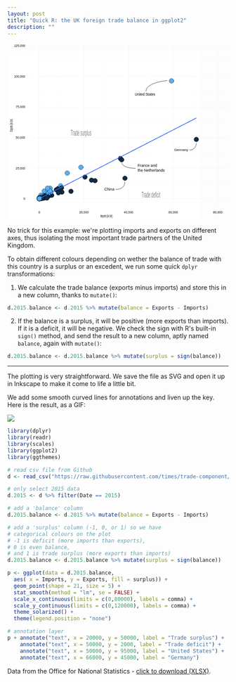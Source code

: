 ```yaml
---
layout: post
title: "Quick R: the UK foreign trade balance in ggplot2"
description: ""
---
```


<svg
   xmlns:dc="http://purl.org/dc/elements/1.1/"
   xmlns:cc="http://creativecommons.org/ns#"
   xmlns:rdf="http://www.w3.org/1999/02/22-rdf-syntax-ns#"
   xmlns:svg="http://www.w3.org/2000/svg"
   xmlns="http://www.w3.org/2000/svg"
   xmlns:sodipodi="http://sodipodi.sourceforge.net/DTD/sodipodi-0.dtd"
   xmlns:inkscape="http://www.inkscape.org/namespaces/inkscape"
   viewBox="0 0 720.00 576.00"
   id="svg3838"
   version="1.1"
   inkscape:version="0.91 r13725"
   sodipodi:docname="file2.svg">
  <metadata
     id="metadata4300">
    <rdf:RDF>
      <cc:Work
         rdf:about="">
        <dc:format>image/svg+xml</dc:format>
        <dc:type
           rdf:resource="http://purl.org/dc/dcmitype/StillImage" />
        <dc:title></dc:title>
      </cc:Work>
    </rdf:RDF>
  </metadata>
  <sodipodi:namedview
     pagecolor="#ffffff"
     bordercolor="#666666"
     borderopacity="1"
     objecttolerance="10"
     gridtolerance="10"
     guidetolerance="10"
     inkscape:pageopacity="0"
     inkscape:pageshadow="2"
     inkscape:window-width="1032"
     inkscape:window-height="764"
     id="namedview4298"
     showgrid="false"
     inkscape:zoom="0.953125"
     inkscape:cx="338.0284"
     inkscape:cy="263.43203"
     inkscape:window-x="0"
     inkscape:window-y="0"
     inkscape:window-maximized="0"
     inkscape:current-layer="svg3838" />
  <defs
     id="defs3840">
    <style
       type="text/css"
       id="style3842"><![CDATA[
    line, polyline, path, rect, circle {
      fill: none;
      stroke: #000000;
      stroke-linecap: round;
      stroke-linejoin: round;
      stroke-miterlimit: 10.00;
    }
  ]]></style>
  </defs>
  <rect
     width="720"
     height="576"
     style="fill:#ffffff;stroke:none;stroke-linecap:round;stroke-linejoin:round;stroke-miterlimit:10"
     id="rect3844"
     x="-96"
     y="29.90164" />
  <defs
     id="defs3846">
    <clipPath
       id="cpNzQuNjgyOXw3MTQuMDIyfDUzMC4zMDh8NS45Nzc1OA==">
      <rect
         x="74.68"
         y="5.98"
         width="639.34"
         height="524.33"
         id="rect3849" />
    </clipPath>
  </defs>
  <polyline
     points="74.68,456.82 714.02,456.82 "
     style="stroke-width: 1.07; stroke: #FAFAFA; stroke-linecap: butt;"
     clip-path="url(#cpNzQuNjgyOXw3MTQuMDIyfDUzMC4zMDh8NS45Nzc1OA==)"
     id="polyline3851" />
  <polyline
     points="74.68,357.52 714.02,357.52 "
     style="stroke-width: 1.07; stroke: #FAFAFA; stroke-linecap: butt;"
     clip-path="url(#cpNzQuNjgyOXw3MTQuMDIyfDUzMC4zMDh8NS45Nzc1OA==)"
     id="polyline3853" />
  <polyline
     points="74.68,258.21 714.02,258.21 "
     style="stroke-width: 1.07; stroke: #FAFAFA; stroke-linecap: butt;"
     clip-path="url(#cpNzQuNjgyOXw3MTQuMDIyfDUzMC4zMDh8NS45Nzc1OA==)"
     id="polyline3855" />
  <polyline
     points="74.68,158.91 714.02,158.91 "
     style="stroke-width: 1.07; stroke: #FAFAFA; stroke-linecap: butt;"
     clip-path="url(#cpNzQuNjgyOXw3MTQuMDIyfDUzMC4zMDh8NS45Nzc1OA==)"
     id="polyline3857" />
  <polyline
     points="74.68,59.60 714.02,59.60 "
     style="stroke-width: 1.07; stroke: #FAFAFA; stroke-linecap: butt;"
     clip-path="url(#cpNzQuNjgyOXw3MTQuMDIyfDUzMC4zMDh8NS45Nzc1OA==)"
     id="polyline3859" />
  <polyline
     points="176.40,530.31 176.40,5.98 "
     style="stroke-width: 1.07; stroke: #FAFAFA; stroke-linecap: butt;"
     clip-path="url(#cpNzQuNjgyOXw3MTQuMDIyfDUzMC4zMDh8NS45Nzc1OA==)"
     id="polyline3861" />
  <polyline
     points="321.70,530.31 321.70,5.98 "
     style="stroke-width: 1.07; stroke: #FAFAFA; stroke-linecap: butt;"
     clip-path="url(#cpNzQuNjgyOXw3MTQuMDIyfDUzMC4zMDh8NS45Nzc1OA==)"
     id="polyline3863" />
  <polyline
     points="467.00,530.31 467.00,5.98 "
     style="stroke-width: 1.07; stroke: #FAFAFA; stroke-linecap: butt;"
     clip-path="url(#cpNzQuNjgyOXw3MTQuMDIyfDUzMC4zMDh8NS45Nzc1OA==)"
     id="polyline3865" />
  <polyline
     points="612.31,530.31 612.31,5.98 "
     style="stroke-width: 1.07; stroke: #FAFAFA; stroke-linecap: butt;"
     clip-path="url(#cpNzQuNjgyOXw3MTQuMDIyfDUzMC4zMDh8NS45Nzc1OA==)"
     id="polyline3867" />
  <polyline
     points="74.68,506.48 714.02,506.48 "
     style="stroke-width: 0.43; stroke: #E5E5E5; stroke-linecap: butt;"
     clip-path="url(#cpNzQuNjgyOXw3MTQuMDIyfDUzMC4zMDh8NS45Nzc1OA==)"
     id="polyline3869" />
  <polyline
     points="74.68,407.17 714.02,407.17 "
     style="stroke-width: 0.43; stroke: #E5E5E5; stroke-linecap: butt;"
     clip-path="url(#cpNzQuNjgyOXw3MTQuMDIyfDUzMC4zMDh8NS45Nzc1OA==)"
     id="polyline3871" />
  <polyline
     points="74.68,307.86 714.02,307.86 "
     style="stroke-width: 0.43; stroke: #E5E5E5; stroke-linecap: butt;"
     clip-path="url(#cpNzQuNjgyOXw3MTQuMDIyfDUzMC4zMDh8NS45Nzc1OA==)"
     id="polyline3873" />
  <polyline
     points="74.68,208.56 714.02,208.56 "
     style="stroke-width: 0.43; stroke: #E5E5E5; stroke-linecap: butt;"
     clip-path="url(#cpNzQuNjgyOXw3MTQuMDIyfDUzMC4zMDh8NS45Nzc1OA==)"
     id="polyline3875" />
  <polyline
     points="74.68,109.25 714.02,109.25 "
     style="stroke-width: 0.43; stroke: #E5E5E5; stroke-linecap: butt;"
     clip-path="url(#cpNzQuNjgyOXw3MTQuMDIyfDUzMC4zMDh8NS45Nzc1OA==)"
     id="polyline3877" />
  <polyline
     points="74.68,9.95 714.02,9.95 "
     style="stroke-width: 0.43; stroke: #E5E5E5; stroke-linecap: butt;"
     clip-path="url(#cpNzQuNjgyOXw3MTQuMDIyfDUzMC4zMDh8NS45Nzc1OA==)"
     id="polyline3879" />
  <polyline
     points="103.74,530.31 103.74,5.98 "
     style="stroke-width: 0.43; stroke: #E5E5E5; stroke-linecap: butt;"
     clip-path="url(#cpNzQuNjgyOXw3MTQuMDIyfDUzMC4zMDh8NS45Nzc1OA==)"
     id="polyline3881" />
  <polyline
     points="249.05,530.31 249.05,5.98 "
     style="stroke-width: 0.43; stroke: #E5E5E5; stroke-linecap: butt;"
     clip-path="url(#cpNzQuNjgyOXw3MTQuMDIyfDUzMC4zMDh8NS45Nzc1OA==)"
     id="polyline3883" />
  <polyline
     points="394.35,530.31 394.35,5.98 "
     style="stroke-width: 0.43; stroke: #E5E5E5; stroke-linecap: butt;"
     clip-path="url(#cpNzQuNjgyOXw3MTQuMDIyfDUzMC4zMDh8NS45Nzc1OA==)"
     id="polyline3885" />
  <polyline
     points="539.66,530.31 539.66,5.98 "
     style="stroke-width: 0.43; stroke: #E5E5E5; stroke-linecap: butt;"
     clip-path="url(#cpNzQuNjgyOXw3MTQuMDIyfDUzMC4zMDh8NS45Nzc1OA==)"
     id="polyline3887" />
  <polyline
     points="684.96,530.31 684.96,5.98 "
     style="stroke-width: 0.43; stroke: #E5E5E5; stroke-linecap: butt;"
     clip-path="url(#cpNzQuNjgyOXw3MTQuMDIyfDUzMC4zMDh8NS45Nzc1OA==)"
     id="polyline3889" />
  <circle
     cx="104.61"
     cy="505.76"
     r="5.69pt"
     style="stroke-width: 0.71; fill: #56B1F7;"
     clip-path="url(#cpNzQuNjgyOXw3MTQuMDIyfDUzMC4zMDh8NS45Nzc1OA==)"
     id="circle3891" />
  <circle
     cx="103.77"
     cy="506.38"
     r="5.69pt"
     style="stroke-width: 0.71; fill: #56B1F7;"
     clip-path="url(#cpNzQuNjgyOXw3MTQuMDIyfDUzMC4zMDh8NS45Nzc1OA==)"
     id="circle3893" />
  <circle
     cx="117.82"
     cy="504.80"
     r="5.69pt"
     style="stroke-width: 0.71; fill: #132B43;"
     clip-path="url(#cpNzQuNjgyOXw3MTQuMDIyfDUzMC4zMDh8NS45Nzc1OA==)"
     id="circle3895" />
  <circle
     cx="104.10"
     cy="506.29"
     r="5.69pt"
     style="stroke-width: 0.71; fill: #132B43;"
     clip-path="url(#cpNzQuNjgyOXw3MTQuMDIyfDUzMC4zMDh8NS45Nzc1OA==)"
     id="circle3897" />
  <circle
     cx="109.63"
     cy="502.53"
     r="5.69pt"
     style="stroke-width: 0.71; fill: #56B1F7;"
     clip-path="url(#cpNzQuNjgyOXw3MTQuMDIyfDUzMC4zMDh8NS45Nzc1OA==)"
     id="circle3899" />
  <circle
     cx="103.93"
     cy="506.32"
     r="5.69pt"
     style="stroke-width: 0.71; fill: #56B1F7;"
     clip-path="url(#cpNzQuNjgyOXw3MTQuMDIyfDUzMC4zMDh8NS45Nzc1OA==)"
     id="circle3901" />
  <circle
     cx="108.81"
     cy="504.16"
     r="5.69pt"
     style="stroke-width: 0.71; fill: #132B43;"
     clip-path="url(#cpNzQuNjgyOXw3MTQuMDIyfDUzMC4zMDh8NS45Nzc1OA==)"
     id="circle3903" />
  <circle
     cx="103.86"
     cy="506.37"
     r="5.69pt"
     style="stroke-width: 0.71; fill: #56B1F7;"
     clip-path="url(#cpNzQuNjgyOXw3MTQuMDIyfDUzMC4zMDh8NS45Nzc1OA==)"
     id="circle3905" />
  <circle
     cx="138.99"
     cy="472.49"
     r="5.69pt"
     style="stroke-width: 0.71; fill: #56B1F7;"
     clip-path="url(#cpNzQuNjgyOXw3MTQuMDIyfDUzMC4zMDh8NS45Nzc1OA==)"
     id="circle3907" />
  <circle
     cx="133.84"
     cy="496.09"
     r="5.69pt"
     style="stroke-width: 0.71; fill: #132B43;"
     clip-path="url(#cpNzQuNjgyOXw3MTQuMDIyfDUzMC4zMDh8NS45Nzc1OA==)"
     id="circle3909" />
  <circle
     cx="104.70"
     cy="502.70"
     r="5.69pt"
     style="stroke-width: 0.71; fill: #56B1F7;"
     clip-path="url(#cpNzQuNjgyOXw3MTQuMDIyfDUzMC4zMDh8NS45Nzc1OA==)"
     id="circle3911" />
  <circle
     cx="104.67"
     cy="505.98"
     r="5.69pt"
     style="stroke-width: 0.71; fill: #132B43;"
     clip-path="url(#cpNzQuNjgyOXw3MTQuMDIyfDUzMC4zMDh8NS45Nzc1OA==)"
     id="circle3913" />
  <circle
     cx="105.68"
     cy="504.47"
     r="5.69pt"
     style="stroke-width: 0.71; fill: #56B1F7;"
     clip-path="url(#cpNzQuNjgyOXw3MTQuMDIyfDUzMC4zMDh8NS45Nzc1OA==)"
     id="circle3915" />
  <circle
     cx="120.40"
     cy="503.42"
     r="5.69pt"
     style="stroke-width: 0.71; fill: #132B43;"
     clip-path="url(#cpNzQuNjgyOXw3MTQuMDIyfDUzMC4zMDh8NS45Nzc1OA==)"
     id="circle3917" />
  <circle
     cx="104.63"
     cy="506.03"
     r="5.69pt"
     style="stroke-width: 0.71; fill: #132B43;"
     clip-path="url(#cpNzQuNjgyOXw3MTQuMDIyfDUzMC4zMDh8NS45Nzc1OA==)"
     id="circle3919" />
  <circle
     cx="103.93"
     cy="506.20"
     r="5.69pt"
     style="stroke-width: 0.71; fill: #56B1F7;"
     clip-path="url(#cpNzQuNjgyOXw3MTQuMDIyfDUzMC4zMDh8NS45Nzc1OA==)"
     id="circle3921" />
  <circle
     cx="273.79"
     cy="446.19"
     r="5.69pt"
     style="stroke-width: 0.71; fill: #132B43;"
     clip-path="url(#cpNzQuNjgyOXw3MTQuMDIyfDUzMC4zMDh8NS45Nzc1OA==)"
     id="circle3923" />
  <circle
     cx="104.46"
     cy="506.40"
     r="5.69pt"
     style="stroke-width: 0.71; fill: #132B43;"
     clip-path="url(#cpNzQuNjgyOXw3MTQuMDIyfDUzMC4zMDh8NS45Nzc1OA==)"
     id="circle3925" />
  <circle
     cx="106.48"
     cy="503.83"
     r="5.69pt"
     style="stroke-width: 0.71; fill: #56B1F7;"
     clip-path="url(#cpNzQuNjgyOXw3MTQuMDIyfDUzMC4zMDh8NS45Nzc1OA==)"
     id="circle3927" />
  <circle
     cx="103.83"
     cy="506.34"
     r="5.69pt"
     style="stroke-width: 0.71; fill: #56B1F7;"
     clip-path="url(#cpNzQuNjgyOXw3MTQuMDIyfDUzMC4zMDh8NS45Nzc1OA==)"
     id="circle3929" />
  <circle
     cx="104.16"
     cy="506.25"
     r="5.69pt"
     style="stroke-width: 0.71; fill: #336A98;"
     clip-path="url(#cpNzQuNjgyOXw3MTQuMDIyfDUzMC4zMDh8NS45Nzc1OA==)"
     id="circle3931" />
  <circle
     cx="103.95"
     cy="505.58"
     r="5.69pt"
     style="stroke-width: 0.71; fill: #56B1F7;"
     clip-path="url(#cpNzQuNjgyOXw3MTQuMDIyfDUzMC4zMDh8NS45Nzc1OA==)"
     id="circle3933" />
  <circle
     cx="122.02"
     cy="491.28"
     r="5.69pt"
     style="stroke-width: 0.71; fill: #56B1F7;"
     clip-path="url(#cpNzQuNjgyOXw3MTQuMDIyfDUzMC4zMDh8NS45Nzc1OA==)"
     id="circle3935" />
  <circle
     cx="105.81"
     cy="503.62"
     r="5.69pt"
     style="stroke-width: 0.71; fill: #56B1F7;"
     clip-path="url(#cpNzQuNjgyOXw3MTQuMDIyfDUzMC4zMDh8NS45Nzc1OA==)"
     id="circle3937" />
  <circle
     cx="104.27"
     cy="505.15"
     r="5.69pt"
     style="stroke-width: 0.71; fill: #56B1F7;"
     clip-path="url(#cpNzQuNjgyOXw3MTQuMDIyfDUzMC4zMDh8NS45Nzc1OA==)"
     id="circle3939" />
  <circle
     cx="109.11"
     cy="503.45"
     r="5.69pt"
     style="stroke-width: 0.71; fill: #56B1F7;"
     clip-path="url(#cpNzQuNjgyOXw3MTQuMDIyfDUzMC4zMDh8NS45Nzc1OA==)"
     id="circle3941" />
  <circle
     cx="103.82"
     cy="506.38"
     r="5.69pt"
     style="stroke-width: 0.71; fill: #56B1F7;"
     clip-path="url(#cpNzQuNjgyOXw3MTQuMDIyfDUzMC4zMDh8NS45Nzc1OA==)"
     id="circle3943" />
  <circle
     cx="104.52"
     cy="506.07"
     r="5.69pt"
     style="stroke-width: 0.71; fill: #132B43;"
     clip-path="url(#cpNzQuNjgyOXw3MTQuMDIyfDUzMC4zMDh8NS45Nzc1OA==)"
     id="circle3945" />
  <circle
     cx="109.85"
     cy="506.36"
     r="5.69pt"
     style="stroke-width: 0.71; fill: #132B43;"
     clip-path="url(#cpNzQuNjgyOXw3MTQuMDIyfDUzMC4zMDh8NS45Nzc1OA==)"
     id="circle3947" />
  <circle
     cx="104.72"
     cy="506.01"
     r="5.69pt"
     style="stroke-width: 0.71; fill: #132B43;"
     clip-path="url(#cpNzQuNjgyOXw3MTQuMDIyfDUzMC4zMDh8NS45Nzc1OA==)"
     id="circle3949" />
  <circle
     cx="159.10"
     cy="477.68"
     r="5.69pt"
     style="stroke-width: 0.71; fill: #132B43;"
     clip-path="url(#cpNzQuNjgyOXw3MTQuMDIyfDUzMC4zMDh8NS45Nzc1OA==)"
     id="circle3951" />
  <circle
     cx="105.94"
     cy="501.96"
     r="5.69pt"
     style="stroke-width: 0.71; fill: #56B1F7;"
     clip-path="url(#cpNzQuNjgyOXw3MTQuMDIyfDUzMC4zMDh8NS45Nzc1OA==)"
     id="circle3953" />
  <circle
     cx="103.80"
     cy="506.40"
     r="5.69pt"
     style="stroke-width: 0.71; fill: #56B1F7;"
     clip-path="url(#cpNzQuNjgyOXw3MTQuMDIyfDUzMC4zMDh8NS45Nzc1OA==)"
     id="circle3955" />
  <circle
     cx="108.79"
     cy="503.62"
     r="5.69pt"
     style="stroke-width: 0.71; fill: #56B1F7;"
     clip-path="url(#cpNzQuNjgyOXw3MTQuMDIyfDUzMC4zMDh8NS45Nzc1OA==)"
     id="circle3957" />
  <circle
     cx="382.63"
     cy="440.03"
     r="5.69pt"
     style="stroke-width: 0.71; fill: #132B43;"
     clip-path="url(#cpNzQuNjgyOXw3MTQuMDIyfDUzMC4zMDh8NS45Nzc1OA==)"
     id="circle3959" />
  <circle
     cx="108.80"
     cy="503.98"
     r="5.69pt"
     style="stroke-width: 0.71; fill: #132B43;"
     clip-path="url(#cpNzQuNjgyOXw3MTQuMDIyfDUzMC4zMDh8NS45Nzc1OA==)"
     id="circle3961" />
  <circle
     cx="104.12"
     cy="504.60"
     r="5.69pt"
     style="stroke-width: 0.71; fill: #56B1F7;"
     clip-path="url(#cpNzQuNjgyOXw3MTQuMDIyfDUzMC4zMDh8NS45Nzc1OA==)"
     id="circle3963" />
  <circle
     cx="105.41"
     cy="506.09"
     r="5.69pt"
     style="stroke-width: 0.71; fill: #132B43;"
     clip-path="url(#cpNzQuNjgyOXw3MTQuMDIyfDUzMC4zMDh8NS45Nzc1OA==)"
     id="circle3965" />
  <circle
     cx="104.99"
     cy="505.70"
     r="5.69pt"
     style="stroke-width: 0.71; fill: #56B1F7;"
     clip-path="url(#cpNzQuNjgyOXw3MTQuMDIyfDUzMC4zMDh8NS45Nzc1OA==)"
     id="circle3967" />
  <circle
     cx="107.18"
     cy="505.04"
     r="5.69pt"
     style="stroke-width: 0.71; fill: #132B43;"
     clip-path="url(#cpNzQuNjgyOXw3MTQuMDIyfDUzMC4zMDh8NS45Nzc1OA==)"
     id="circle3969" />
  <circle
     cx="104.96"
     cy="506.32"
     r="5.69pt"
     style="stroke-width: 0.71; fill: #132B43;"
     clip-path="url(#cpNzQuNjgyOXw3MTQuMDIyfDUzMC4zMDh8NS45Nzc1OA==)"
     id="circle3971" />
  <circle
     cx="112.08"
     cy="502.55"
     r="5.69pt"
     style="stroke-width: 0.71; fill: #132B43;"
     clip-path="url(#cpNzQuNjgyOXw3MTQuMDIyfDUzMC4zMDh8NS45Nzc1OA==)"
     id="circle3973" />
  <circle
     cx="144.18"
     cy="495.41"
     r="5.69pt"
     style="stroke-width: 0.71; fill: #132B43;"
     clip-path="url(#cpNzQuNjgyOXw3MTQuMDIyfDUzMC4zMDh8NS45Nzc1OA==)"
     id="circle3975" />
  <circle
     cx="103.87"
     cy="506.26"
     r="5.69pt"
     style="stroke-width: 0.71; fill: #56B1F7;"
     clip-path="url(#cpNzQuNjgyOXw3MTQuMDIyfDUzMC4zMDh8NS45Nzc1OA==)"
     id="circle3977" />
  <circle
     cx="137.45"
     cy="484.31"
     r="5.69pt"
     style="stroke-width: 0.71; fill: #56B1F7;"
     clip-path="url(#cpNzQuNjgyOXw3MTQuMDIyfDUzMC4zMDh8NS45Nzc1OA==)"
     id="circle3979" />
  <circle
     cx="103.79"
     cy="506.45"
     r="5.69pt"
     style="stroke-width: 0.71; fill: #336A98;"
     clip-path="url(#cpNzQuNjgyOXw3MTQuMDIyfDUzMC4zMDh8NS45Nzc1OA==)"
     id="circle3981" />
  <circle
     cx="105.10"
     cy="505.90"
     r="5.69pt"
     style="stroke-width: 0.71; fill: #132B43;"
     clip-path="url(#cpNzQuNjgyOXw3MTQuMDIyfDUzMC4zMDh8NS45Nzc1OA==)"
     id="circle3983" />
  <circle
     cx="104.58"
     cy="505.90"
     r="5.69pt"
     style="stroke-width: 0.71; fill: #56B1F7;"
     clip-path="url(#cpNzQuNjgyOXw3MTQuMDIyfDUzMC4zMDh8NS45Nzc1OA==)"
     id="circle3985" />
  <circle
     cx="112.08"
     cy="499.77"
     r="5.69pt"
     style="stroke-width: 0.71; fill: #56B1F7;"
     clip-path="url(#cpNzQuNjgyOXw3MTQuMDIyfDUzMC4zMDh8NS45Nzc1OA==)"
     id="circle3987" />
  <circle
     cx="103.79"
     cy="506.40"
     r="5.69pt"
     style="stroke-width: 0.71; fill: #56B1F7;"
     clip-path="url(#cpNzQuNjgyOXw3MTQuMDIyfDUzMC4zMDh8NS45Nzc1OA==)"
     id="circle3989" />
  <circle
     cx="105.89"
     cy="505.95"
     r="5.69pt"
     style="stroke-width: 0.71; fill: #132B43;"
     clip-path="url(#cpNzQuNjgyOXw3MTQuMDIyfDUzMC4zMDh8NS45Nzc1OA==)"
     id="circle3991" />
  <circle
     cx="105.76"
     cy="505.47"
     r="5.69pt"
     style="stroke-width: 0.71; fill: #132B43;"
     clip-path="url(#cpNzQuNjgyOXw3MTQuMDIyfDUzMC4zMDh8NS45Nzc1OA==)"
     id="circle3993" />
  <circle
     cx="105.25"
     cy="505.56"
     r="5.69pt"
     style="stroke-width: 0.71; fill: #56B1F7;"
     clip-path="url(#cpNzQuNjgyOXw3MTQuMDIyfDUzMC4zMDh8NS45Nzc1OA==)"
     id="circle3995" />
  <circle
     cx="104.12"
     cy="505.88"
     r="5.69pt"
     style="stroke-width: 0.71; fill: #56B1F7;"
     clip-path="url(#cpNzQuNjgyOXw3MTQuMDIyfDUzMC4zMDh8NS45Nzc1OA==)"
     id="circle3997" />
  <circle
     cx="104.01"
     cy="506.38"
     r="5.69pt"
     style="stroke-width: 0.71; fill: #132B43;"
     clip-path="url(#cpNzQuNjgyOXw3MTQuMDIyfDUzMC4zMDh8NS45Nzc1OA==)"
     id="circle3999" />
  <circle
     cx="122.44"
     cy="495.75"
     r="5.69pt"
     style="stroke-width: 0.71; fill: #56B1F7;"
     clip-path="url(#cpNzQuNjgyOXw3MTQuMDIyfDUzMC4zMDh8NS45Nzc1OA==)"
     id="circle4001" />
  <circle
     cx="367.90"
     cy="375.68"
     r="5.69pt"
     style="stroke-width: 0.71; fill: #132B43;"
     clip-path="url(#cpNzQuNjgyOXw3MTQuMDIyfDUzMC4zMDh8NS45Nzc1OA==)"
     id="circle4003" />
  <circle
     cx="104.19"
     cy="506.00"
     r="5.69pt"
     style="stroke-width: 0.71; fill: #56B1F7;"
     clip-path="url(#cpNzQuNjgyOXw3MTQuMDIyfDUzMC4zMDh8NS45Nzc1OA==)"
     id="circle4005" />
  <circle
     cx="104.25"
     cy="506.34"
     r="5.69pt"
     style="stroke-width: 0.71; fill: #132B43;"
     clip-path="url(#cpNzQuNjgyOXw3MTQuMDIyfDUzMC4zMDh8NS45Nzc1OA==)"
     id="circle4007" />
  <circle
     cx="104.17"
     cy="506.11"
     r="5.69pt"
     style="stroke-width: 0.71; fill: #56B1F7;"
     clip-path="url(#cpNzQuNjgyOXw3MTQuMDIyfDUzMC4zMDh8NS45Nzc1OA==)"
     id="circle4009" />
  <circle
     cx="614.95"
     cy="313.82"
     r="5.69pt"
     style="stroke-width: 0.71; fill: #132B43;"
     clip-path="url(#cpNzQuNjgyOXw3MTQuMDIyfDUzMC4zMDh8NS45Nzc1OA==)"
     id="circle4011" />
  <circle
     cx="106.21"
     cy="503.27"
     r="5.69pt"
     style="stroke-width: 0.71; fill: #56B1F7;"
     clip-path="url(#cpNzQuNjgyOXw3MTQuMDIyfDUzMC4zMDh8NS45Nzc1OA==)"
     id="circle4013" />
  <circle
     cx="109.16"
     cy="494.99"
     r="5.69pt"
     style="stroke-width: 0.71; fill: #56B1F7;"
     clip-path="url(#cpNzQuNjgyOXw3MTQuMDIyfDUzMC4zMDh8NS45Nzc1OA==)"
     id="circle4015" />
  <circle
     cx="126.00"
     cy="497.70"
     r="5.69pt"
     style="stroke-width: 0.71; fill: #132B43;"
     clip-path="url(#cpNzQuNjgyOXw3MTQuMDIyfDUzMC4zMDh8NS45Nzc1OA==)"
     id="circle4017" />
  <circle
     cx="104.59"
     cy="506.31"
     r="5.69pt"
     style="stroke-width: 0.71; fill: #132B43;"
     clip-path="url(#cpNzQuNjgyOXw3MTQuMDIyfDUzMC4zMDh8NS45Nzc1OA==)"
     id="circle4019" />
  <circle
     cx="103.77"
     cy="506.29"
     r="5.69pt"
     style="stroke-width: 0.71; fill: #56B1F7;"
     clip-path="url(#cpNzQuNjgyOXw3MTQuMDIyfDUzMC4zMDh8NS45Nzc1OA==)"
     id="circle4021" />
  <circle
     cx="104.22"
     cy="506.22"
     r="5.69pt"
     style="stroke-width: 0.71; fill: #132B43;"
     clip-path="url(#cpNzQuNjgyOXw3MTQuMDIyfDUzMC4zMDh8NS45Nzc1OA==)"
     id="circle4023" />
  <circle
     cx="104.67"
     cy="506.42"
     r="5.69pt"
     style="stroke-width: 0.71; fill: #132B43;"
     clip-path="url(#cpNzQuNjgyOXw3MTQuMDIyfDUzMC4zMDh8NS45Nzc1OA==)"
     id="circle4025" />
  <circle
     cx="164.96"
     cy="473.74"
     r="5.69pt"
     style="stroke-width: 0.71; fill: #132B43;"
     clip-path="url(#cpNzQuNjgyOXw3MTQuMDIyfDUzMC4zMDh8NS45Nzc1OA==)"
     id="circle4027" />
  <circle
     cx="125.60"
     cy="499.29"
     r="5.69pt"
     style="stroke-width: 0.71; fill: #132B43;"
     clip-path="url(#cpNzQuNjgyOXw3MTQuMDIyfDUzMC4zMDh8NS45Nzc1OA==)"
     id="circle4029" />
  <circle
     cx="108.05"
     cy="504.88"
     r="5.69pt"
     style="stroke-width: 0.71; fill: #132B43;"
     clip-path="url(#cpNzQuNjgyOXw3MTQuMDIyfDUzMC4zMDh8NS45Nzc1OA==)"
     id="circle4031" />
  <circle
     cx="172.65"
     cy="480.22"
     r="5.69pt"
     style="stroke-width: 0.71; fill: #132B43;"
     clip-path="url(#cpNzQuNjgyOXw3MTQuMDIyfDUzMC4zMDh8NS45Nzc1OA==)"
     id="circle4033" />
  <circle
     cx="113.54"
     cy="502.93"
     r="5.69pt"
     style="stroke-width: 0.71; fill: #132B43;"
     clip-path="url(#cpNzQuNjgyOXw3MTQuMDIyfDUzMC4zMDh8NS45Nzc1OA==)"
     id="circle4035" />
  <circle
     cx="104.35"
     cy="505.72"
     r="5.69pt"
     style="stroke-width: 0.71; fill: #56B1F7;"
     clip-path="url(#cpNzQuNjgyOXw3MTQuMDIyfDUzMC4zMDh8NS45Nzc1OA==)"
     id="circle4037" />
  <circle
     cx="105.10"
     cy="504.06"
     r="5.69pt"
     style="stroke-width: 0.71; fill: #56B1F7;"
     clip-path="url(#cpNzQuNjgyOXw3MTQuMDIyfDUzMC4zMDh8NS45Nzc1OA==)"
     id="circle4039" />
  <circle
     cx="239.42"
     cy="404.47"
     r="5.69pt"
     style="stroke-width: 0.71; fill: #56B1F7;"
     clip-path="url(#cpNzQuNjgyOXw3MTQuMDIyfDUzMC4zMDh8NS45Nzc1OA==)"
     id="circle4041" />
  <circle
     cx="116.27"
     cy="498.47"
     r="5.69pt"
     style="stroke-width: 0.71; fill: #56B1F7;"
     clip-path="url(#cpNzQuNjgyOXw3MTQuMDIyfDUzMC4zMDh8NS45Nzc1OA==)"
     id="circle4043" />
  <circle
     cx="252.54"
     cy="436.24"
     r="5.69pt"
     style="stroke-width: 0.71; fill: #132B43;"
     clip-path="url(#cpNzQuNjgyOXw3MTQuMDIyfDUzMC4zMDh8NS45Nzc1OA==)"
     id="circle4045" />
  <circle
     cx="105.44"
     cy="506.00"
     r="5.69pt"
     style="stroke-width: 0.71; fill: #132B43;"
     clip-path="url(#cpNzQuNjgyOXw3MTQuMDIyfDUzMC4zMDh8NS45Nzc1OA==)"
     id="circle4047" />
  <circle
     cx="173.25"
     cy="464.74"
     r="5.69pt"
     style="stroke-width: 0.71; fill: #56B1F7;"
     clip-path="url(#cpNzQuNjgyOXw3MTQuMDIyfDUzMC4zMDh8NS45Nzc1OA==)"
     id="circle4049" />
  <circle
     cx="104.29"
     cy="503.44"
     r="5.69pt"
     style="stroke-width: 0.71; fill: #56B1F7;"
     clip-path="url(#cpNzQuNjgyOXw3MTQuMDIyfDUzMC4zMDh8NS45Nzc1OA==)"
     id="circle4051" />
  <circle
     cx="108.74"
     cy="503.45"
     r="5.69pt"
     style="stroke-width: 0.71; fill: #56B1F7;"
     clip-path="url(#cpNzQuNjgyOXw3MTQuMDIyfDUzMC4zMDh8NS45Nzc1OA==)"
     id="circle4053" />
  <circle
     cx="107.22"
     cy="504.15"
     r="5.69pt"
     style="stroke-width: 0.71; fill: #56B1F7;"
     clip-path="url(#cpNzQuNjgyOXw3MTQuMDIyfDUzMC4zMDh8NS45Nzc1OA==)"
     id="circle4055" />
  <circle
     cx="109.46"
     cy="500.80"
     r="5.69pt"
     style="stroke-width: 0.71; fill: #56B1F7;"
     clip-path="url(#cpNzQuNjgyOXw3MTQuMDIyfDUzMC4zMDh8NS45Nzc1OA==)"
     id="circle4057" />
  <circle
     cx="103.98"
     cy="506.46"
     r="5.69pt"
     style="stroke-width: 0.71; fill: #132B43;"
     clip-path="url(#cpNzQuNjgyOXw3MTQuMDIyfDUzMC4zMDh8NS45Nzc1OA==)"
     id="circle4059" />
  <circle
     cx="108.31"
     cy="505.09"
     r="5.69pt"
     style="stroke-width: 0.71; fill: #132B43;"
     clip-path="url(#cpNzQuNjgyOXw3MTQuMDIyfDUzMC4zMDh8NS45Nzc1OA==)"
     id="circle4061" />
  <circle
     cx="104.72"
     cy="504.41"
     r="5.69pt"
     style="stroke-width: 0.71; fill: #56B1F7;"
     clip-path="url(#cpNzQuNjgyOXw3MTQuMDIyfDUzMC4zMDh8NS45Nzc1OA==)"
     id="circle4063" />
  <circle
     cx="104.59"
     cy="505.00"
     r="5.69pt"
     style="stroke-width: 0.71; fill: #56B1F7;"
     clip-path="url(#cpNzQuNjgyOXw3MTQuMDIyfDUzMC4zMDh8NS45Nzc1OA==)"
     id="circle4065" />
  <circle
     cx="103.95"
     cy="506.24"
     r="5.69pt"
     style="stroke-width: 0.71; fill: #56B1F7;"
     clip-path="url(#cpNzQuNjgyOXw3MTQuMDIyfDUzMC4zMDh8NS45Nzc1OA==)"
     id="circle4067" />
  <circle
     cx="110.57"
     cy="504.63"
     r="5.69pt"
     style="stroke-width: 0.71; fill: #132B43;"
     clip-path="url(#cpNzQuNjgyOXw3MTQuMDIyfDUzMC4zMDh8NS45Nzc1OA==)"
     id="circle4069" />
  <circle
     cx="121.33"
     cy="496.98"
     r="5.69pt"
     style="stroke-width: 0.71; fill: #132B43;"
     clip-path="url(#cpNzQuNjgyOXw3MTQuMDIyfDUzMC4zMDh8NS45Nzc1OA==)"
     id="circle4071" />
  <circle
     cx="103.87"
     cy="506.17"
     r="5.69pt"
     style="stroke-width: 0.71; fill: #56B1F7;"
     clip-path="url(#cpNzQuNjgyOXw3MTQuMDIyfDUzMC4zMDh8NS45Nzc1OA==)"
     id="circle4073" />
  <circle
     cx="104.11"
     cy="503.42"
     r="5.69pt"
     style="stroke-width: 0.71; fill: #56B1F7;"
     clip-path="url(#cpNzQuNjgyOXw3MTQuMDIyfDUzMC4zMDh8NS45Nzc1OA==)"
     id="circle4075" />
  <circle
     cx="104.06"
     cy="506.40"
     r="5.69pt"
     style="stroke-width: 0.71; fill: #132B43;"
     clip-path="url(#cpNzQuNjgyOXw3MTQuMDIyfDUzMC4zMDh8NS45Nzc1OA==)"
     id="circle4077" />
  <circle
     cx="104.06"
     cy="506.40"
     r="5.69pt"
     style="stroke-width: 0.71; fill: #132B43;"
     clip-path="url(#cpNzQuNjgyOXw3MTQuMDIyfDUzMC4zMDh8NS45Nzc1OA==)"
     id="circle4079" />
  <circle
     cx="120.53"
     cy="497.18"
     r="5.69pt"
     style="stroke-width: 0.71; fill: #56B1F7;"
     clip-path="url(#cpNzQuNjgyOXw3MTQuMDIyfDUzMC4zMDh8NS45Nzc1OA==)"
     id="circle4081" />
  <circle
     cx="104.46"
     cy="506.37"
     r="5.69pt"
     style="stroke-width: 0.71; fill: #132B43;"
     clip-path="url(#cpNzQuNjgyOXw3MTQuMDIyfDUzMC4zMDh8NS45Nzc1OA==)"
     id="circle4083" />
  <circle
     cx="108.50"
     cy="502.80"
     r="5.69pt"
     style="stroke-width: 0.71; fill: #56B1F7;"
     clip-path="url(#cpNzQuNjgyOXw3MTQuMDIyfDUzMC4zMDh8NS45Nzc1OA==)"
     id="circle4085" />
  <circle
     cx="103.85"
     cy="506.38"
     r="5.69pt"
     style="stroke-width: 0.71; fill: #56B1F7;"
     clip-path="url(#cpNzQuNjgyOXw3MTQuMDIyfDUzMC4zMDh8NS45Nzc1OA==)"
     id="circle4087" />
  <circle
     cx="103.79"
     cy="506.36"
     r="5.69pt"
     style="stroke-width: 0.71; fill: #56B1F7;"
     clip-path="url(#cpNzQuNjgyOXw3MTQuMDIyfDUzMC4zMDh8NS45Nzc1OA==)"
     id="circle4089" />
  <circle
     cx="107.82"
     cy="505.61"
     r="5.69pt"
     style="stroke-width: 0.71; fill: #132B43;"
     clip-path="url(#cpNzQuNjgyOXw3MTQuMDIyfDUzMC4zMDh8NS45Nzc1OA==)"
     id="circle4091" />
  <circle
     cx="115.46"
     cy="498.72"
     r="5.69pt"
     style="stroke-width: 0.71; fill: #56B1F7;"
     clip-path="url(#cpNzQuNjgyOXw3MTQuMDIyfDUzMC4zMDh8NS45Nzc1OA==)"
     id="circle4093" />
  <circle
     cx="105.18"
     cy="506.04"
     r="5.69pt"
     style="stroke-width: 0.71; fill: #132B43;"
     clip-path="url(#cpNzQuNjgyOXw3MTQuMDIyfDUzMC4zMDh8NS45Nzc1OA==)"
     id="circle4095" />
  <circle
     cx="103.91"
     cy="506.34"
     r="5.69pt"
     style="stroke-width: 0.71; fill: #56B1F7;"
     clip-path="url(#cpNzQuNjgyOXw3MTQuMDIyfDUzMC4zMDh8NS45Nzc1OA==)"
     id="circle4097" />
  <circle
     cx="111.14"
     cy="502.96"
     r="5.69pt"
     style="stroke-width: 0.71; fill: #132B43;"
     clip-path="url(#cpNzQuNjgyOXw3MTQuMDIyfDUzMC4zMDh8NS45Nzc1OA==)"
     id="circle4099" />
  <circle
     cx="104.61"
     cy="505.82"
     r="5.69pt"
     style="stroke-width: 0.71; fill: #56B1F7;"
     clip-path="url(#cpNzQuNjgyOXw3MTQuMDIyfDUzMC4zMDh8NS45Nzc1OA==)"
     id="circle4101" />
  <circle
     cx="104.02"
     cy="506.07"
     r="5.69pt"
     style="stroke-width: 0.71; fill: #56B1F7;"
     clip-path="url(#cpNzQuNjgyOXw3MTQuMDIyfDUzMC4zMDh8NS45Nzc1OA==)"
     id="circle4103" />
  <circle
     cx="105.39"
     cy="506.07"
     r="5.69pt"
     style="stroke-width: 0.71; fill: #132B43;"
     clip-path="url(#cpNzQuNjgyOXw3MTQuMDIyfDUzMC4zMDh8NS45Nzc1OA==)"
     id="circle4105" />
  <circle
     cx="372.04"
     cy="380.17"
     r="5.69pt"
     style="stroke-width: 0.71; fill: #132B43;"
     clip-path="url(#cpNzQuNjgyOXw3MTQuMDIyfDUzMC4zMDh8NS45Nzc1OA==)"
     id="circle4107" />
  <circle
     cx="113.04"
     cy="502.38"
     r="5.69pt"
     style="stroke-width: 0.71; fill: #132B43;"
     clip-path="url(#cpNzQuNjgyOXw3MTQuMDIyfDUzMC4zMDh8NS45Nzc1OA==)"
     id="circle4109" />
  <circle
     cx="103.92"
     cy="506.38"
     r="5.69pt"
     style="stroke-width: 0.71; fill: #56B1F7;"
     clip-path="url(#cpNzQuNjgyOXw3MTQuMDIyfDUzMC4zMDh8NS45Nzc1OA==)"
     id="circle4111" />
  <circle
     cx="103.84"
     cy="506.42"
     r="5.69pt"
     style="stroke-width: 0.71; fill: #56B1F7;"
     clip-path="url(#cpNzQuNjgyOXw3MTQuMDIyfDUzMC4zMDh8NS45Nzc1OA==)"
     id="circle4113" />
  <circle
     cx="116.76"
     cy="497.23"
     r="5.69pt"
     style="stroke-width: 0.71; fill: #56B1F7;"
     clip-path="url(#cpNzQuNjgyOXw3MTQuMDIyfDUzMC4zMDh8NS45Nzc1OA==)"
     id="circle4115" />
  <circle
     cx="206.95"
     cy="482.50"
     r="5.69pt"
     style="stroke-width: 0.71; fill: #132B43;"
     clip-path="url(#cpNzQuNjgyOXw3MTQuMDIyfDUzMC4zMDh8NS45Nzc1OA==)"
     id="circle4117" />
  <circle
     cx="105.36"
     cy="503.58"
     r="5.69pt"
     style="stroke-width: 0.71; fill: #56B1F7;"
     clip-path="url(#cpNzQuNjgyOXw3MTQuMDIyfDUzMC4zMDh8NS45Nzc1OA==)"
     id="circle4119" />
  <circle
     cx="115.09"
     cy="502.83"
     r="5.69pt"
     style="stroke-width: 0.71; fill: #132B43;"
     clip-path="url(#cpNzQuNjgyOXw3MTQuMDIyfDUzMC4zMDh8NS45Nzc1OA==)"
     id="circle4121" />
  <circle
     cx="104.14"
     cy="505.54"
     r="5.69pt"
     style="stroke-width: 0.71; fill: #56B1F7;"
     clip-path="url(#cpNzQuNjgyOXw3MTQuMDIyfDUzMC4zMDh8NS45Nzc1OA==)"
     id="circle4123" />
  <circle
     cx="104.62"
     cy="505.68"
     r="5.69pt"
     style="stroke-width: 0.71; fill: #56B1F7;"
     clip-path="url(#cpNzQuNjgyOXw3MTQuMDIyfDUzMC4zMDh8NS45Nzc1OA==)"
     id="circle4125" />
  <circle
     cx="103.84"
     cy="506.35"
     r="5.69pt"
     style="stroke-width: 0.71; fill: #56B1F7;"
     clip-path="url(#cpNzQuNjgyOXw3MTQuMDIyfDUzMC4zMDh8NS45Nzc1OA==)"
     id="circle4127" />
  <circle
     cx="106.34"
     cy="505.53"
     r="5.69pt"
     style="stroke-width: 0.71; fill: #132B43;"
     clip-path="url(#cpNzQuNjgyOXw3MTQuMDIyfDUzMC4zMDh8NS45Nzc1OA==)"
     id="circle4129" />
  <circle
     cx="110.95"
     cy="504.31"
     r="5.69pt"
     style="stroke-width: 0.71; fill: #132B43;"
     clip-path="url(#cpNzQuNjgyOXw3MTQuMDIyfDUzMC4zMDh8NS45Nzc1OA==)"
     id="circle4131" />
  <circle
     cx="177.51"
     cy="485.11"
     r="5.69pt"
     style="stroke-width: 0.71; fill: #132B43;"
     clip-path="url(#cpNzQuNjgyOXw3MTQuMDIyfDUzMC4zMDh8NS45Nzc1OA==)"
     id="circle4133" />
  <circle
     cx="136.44"
     cy="496.68"
     r="5.69pt"
     style="stroke-width: 0.71; fill: #132B43;"
     clip-path="url(#cpNzQuNjgyOXw3MTQuMDIyfDUzMC4zMDh8NS45Nzc1OA==)"
     id="circle4135" />
  <circle
     cx="123.65"
     cy="496.08"
     r="5.69pt"
     style="stroke-width: 0.71; fill: #132B43;"
     clip-path="url(#cpNzQuNjgyOXw3MTQuMDIyfDUzMC4zMDh8NS45Nzc1OA==)"
     id="circle4137" />
  <circle
     cx="117.57"
     cy="500.21"
     r="5.69pt"
     style="stroke-width: 0.71; fill: #132B43;"
     clip-path="url(#cpNzQuNjgyOXw3MTQuMDIyfDUzMC4zMDh8NS45Nzc1OA==)"
     id="circle4139" />
  <circle
     cx="141.97"
     cy="484.16"
     r="5.69pt"
     style="stroke-width: 0.71; fill: #56B1F7;"
     clip-path="url(#cpNzQuNjgyOXw3MTQuMDIyfDUzMC4zMDh8NS45Nzc1OA==)"
     id="circle4141" />
  <circle
     cx="103.77"
     cy="506.39"
     r="5.69pt"
     style="stroke-width: 0.71; fill: #56B1F7;"
     clip-path="url(#cpNzQuNjgyOXw3MTQuMDIyfDUzMC4zMDh8NS45Nzc1OA==)"
     id="circle4143" />
  <circle
     cx="120.11"
     cy="481.62"
     r="5.69pt"
     style="stroke-width: 0.71; fill: #56B1F7;"
     clip-path="url(#cpNzQuNjgyOXw3MTQuMDIyfDUzMC4zMDh8NS45Nzc1OA==)"
     id="circle4145" />
  <circle
     cx="104.09"
     cy="506.00"
     r="5.69pt"
     style="stroke-width: 0.71; fill: #56B1F7;"
     clip-path="url(#cpNzQuNjgyOXw3MTQuMDIyfDUzMC4zMDh8NS45Nzc1OA==)"
     id="circle4147" />
  <circle
     cx="105.23"
     cy="505.80"
     r="5.69pt"
     style="stroke-width: 0.71; fill: #132B43;"
     clip-path="url(#cpNzQuNjgyOXw3MTQuMDIyfDUzMC4zMDh8NS45Nzc1OA==)"
     id="circle4149" />
  <circle
     cx="104.25"
     cy="506.36"
     r="5.69pt"
     style="stroke-width: 0.71; fill: #132B43;"
     clip-path="url(#cpNzQuNjgyOXw3MTQuMDIyfDUzMC4zMDh8NS45Nzc1OA==)"
     id="circle4151" />
  <circle
     cx="103.80"
     cy="506.24"
     r="5.69pt"
     style="stroke-width: 0.71; fill: #56B1F7;"
     clip-path="url(#cpNzQuNjgyOXw3MTQuMDIyfDUzMC4zMDh8NS45Nzc1OA==)"
     id="circle4153" />
  <circle
     cx="131.78"
     cy="478.46"
     r="5.69pt"
     style="stroke-width: 0.71; fill: #56B1F7;"
     clip-path="url(#cpNzQuNjgyOXw3MTQuMDIyfDUzMC4zMDh8NS45Nzc1OA==)"
     id="circle4155" />
  <circle
     cx="119.74"
     cy="503.64"
     r="5.69pt"
     style="stroke-width: 0.71; fill: #132B43;"
     clip-path="url(#cpNzQuNjgyOXw3MTQuMDIyfDUzMC4zMDh8NS45Nzc1OA==)"
     id="circle4157" />
  <circle
     cx="106.69"
     cy="505.15"
     r="5.69pt"
     style="stroke-width: 0.71; fill: #132B43;"
     clip-path="url(#cpNzQuNjgyOXw3MTQuMDIyfDUzMC4zMDh8NS45Nzc1OA==)"
     id="circle4159" />
  <circle
     cx="132.75"
     cy="490.08"
     r="5.69pt"
     style="stroke-width: 0.71; fill: #56B1F7;"
     clip-path="url(#cpNzQuNjgyOXw3MTQuMDIyfDUzMC4zMDh8NS45Nzc1OA==)"
     id="circle4161" />
  <circle
     cx="138.70"
     cy="481.41"
     r="5.69pt"
     style="stroke-width: 0.71; fill: #56B1F7;"
     clip-path="url(#cpNzQuNjgyOXw3MTQuMDIyfDUzMC4zMDh8NS45Nzc1OA==)"
     id="circle4163" />
  <circle
     cx="285.35"
     cy="447.82"
     r="5.69pt"
     style="stroke-width: 0.71; fill: #132B43;"
     clip-path="url(#cpNzQuNjgyOXw3MTQuMDIyfDUzMC4zMDh8NS45Nzc1OA==)"
     id="circle4165" />
  <circle
     cx="114.19"
     cy="505.04"
     r="5.69pt"
     style="stroke-width: 0.71; fill: #132B43;"
     clip-path="url(#cpNzQuNjgyOXw3MTQuMDIyfDUzMC4zMDh8NS45Nzc1OA==)"
     id="circle4167" />
  <circle
     cx="104.20"
     cy="506.37"
     r="5.69pt"
     style="stroke-width: 0.71; fill: #132B43;"
     clip-path="url(#cpNzQuNjgyOXw3MTQuMDIyfDUzMC4zMDh8NS45Nzc1OA==)"
     id="circle4169" />
  <circle
     cx="103.76"
     cy="506.42"
     r="5.69pt"
     style="stroke-width: 0.71; fill: #56B1F7;"
     clip-path="url(#cpNzQuNjgyOXw3MTQuMDIyfDUzMC4zMDh8NS45Nzc1OA==)"
     id="circle4171" />
  <circle
     cx="103.87"
     cy="505.92"
     r="5.69pt"
     style="stroke-width: 0.71; fill: #56B1F7;"
     clip-path="url(#cpNzQuNjgyOXw3MTQuMDIyfDUzMC4zMDh8NS45Nzc1OA==)"
     id="circle4173" />
  <circle
     cx="176.16"
     cy="471.38"
     r="5.69pt"
     style="stroke-width: 0.71; fill: #132B43;"
     clip-path="url(#cpNzQuNjgyOXw3MTQuMDIyfDUzMC4zMDh8NS45Nzc1OA==)"
     id="circle4175" />
  <circle
     cx="194.86"
     cy="423.20"
     r="5.69pt"
     style="stroke-width: 0.71; fill: #56B1F7;"
     clip-path="url(#cpNzQuNjgyOXw3MTQuMDIyfDUzMC4zMDh8NS45Nzc1OA==)"
     id="circle4177" />
  <circle
     cx="103.77"
     cy="506.45"
     r="5.69pt"
     style="stroke-width: 0.71; fill: #56B1F7;"
     clip-path="url(#cpNzQuNjgyOXw3MTQuMDIyfDUzMC4zMDh8NS45Nzc1OA==)"
     id="circle4179" />
  <circle
     cx="129.72"
     cy="499.26"
     r="5.69pt"
     style="stroke-width: 0.71; fill: #132B43;"
     clip-path="url(#cpNzQuNjgyOXw3MTQuMDIyfDUzMC4zMDh8NS45Nzc1OA==)"
     id="circle4181" />
  <circle
     cx="103.77"
     cy="506.45"
     r="5.69pt"
     style="stroke-width: 0.71; fill: #56B1F7;"
     clip-path="url(#cpNzQuNjgyOXw3MTQuMDIyfDUzMC4zMDh8NS45Nzc1OA==)"
     id="circle4183" />
  <circle
     cx="104.58"
     cy="505.59"
     r="5.69pt"
     style="stroke-width: 0.71; fill: #56B1F7;"
     clip-path="url(#cpNzQuNjgyOXw3MTQuMDIyfDUzMC4zMDh8NS45Nzc1OA==)"
     id="circle4185" />
  <circle
     cx="129.43"
     cy="498.88"
     r="5.69pt"
     style="stroke-width: 0.71; fill: #132B43;"
     clip-path="url(#cpNzQuNjgyOXw3MTQuMDIyfDUzMC4zMDh8NS45Nzc1OA==)"
     id="circle4187" />
  <circle
     cx="103.82"
     cy="506.07"
     r="5.69pt"
     style="stroke-width: 0.71; fill: #56B1F7;"
     clip-path="url(#cpNzQuNjgyOXw3MTQuMDIyfDUzMC4zMDh8NS45Nzc1OA==)"
     id="circle4189" />
  <circle
     cx="104.96"
     cy="505.62"
     r="5.69pt"
     style="stroke-width: 0.71; fill: #56B1F7;"
     clip-path="url(#cpNzQuNjgyOXw3MTQuMDIyfDUzMC4zMDh8NS45Nzc1OA==)"
     id="circle4191" />
  <circle
     cx="106.12"
     cy="505.55"
     r="5.69pt"
     style="stroke-width: 0.71; fill: #132B43;"
     clip-path="url(#cpNzQuNjgyOXw3MTQuMDIyfDUzMC4zMDh8NS45Nzc1OA==)"
     id="circle4193" />
  <circle
     cx="166.10"
     cy="487.54"
     r="5.69pt"
     style="stroke-width: 0.71; fill: #132B43;"
     clip-path="url(#cpNzQuNjgyOXw3MTQuMDIyfDUzMC4zMDh8NS45Nzc1OA==)"
     id="circle4195" />
  <circle
     cx="103.99"
     cy="506.27"
     r="5.69pt"
     style="stroke-width: 0.71; fill: #56B1F7;"
     clip-path="url(#cpNzQuNjgyOXw3MTQuMDIyfDUzMC4zMDh8NS45Nzc1OA==)"
     id="circle4197" />
  <circle
     cx="104.35"
     cy="506.14"
     r="5.69pt"
     style="stroke-width: 0.71; fill: #56B1F7;"
     clip-path="url(#cpNzQuNjgyOXw3MTQuMDIyfDUzMC4zMDh8NS45Nzc1OA==)"
     id="circle4199" />
  <circle
     cx="106.31"
     cy="504.82"
     r="5.69pt"
     style="stroke-width: 0.71; fill: #56B1F7;"
     clip-path="url(#cpNzQuNjgyOXw3MTQuMDIyfDUzMC4zMDh8NS45Nzc1OA==)"
     id="circle4201" />
  <circle
     cx="131.03"
     cy="472.21"
     r="5.69pt"
     style="stroke-width: 0.71; fill: #56B1F7;"
     clip-path="url(#cpNzQuNjgyOXw3MTQuMDIyfDUzMC4zMDh8NS45Nzc1OA==)"
     id="circle4203" />
  <circle
     cx="534.27"
     cy="123.46"
     r="5.69pt"
     style="stroke-width: 0.71; fill: #56B1F7;"
     clip-path="url(#cpNzQuNjgyOXw3MTQuMDIyfDUzMC4zMDh8NS45Nzc1OA==)"
     id="circle4205" />
  <circle
     cx="104.46"
     cy="505.50"
     r="5.69pt"
     style="stroke-width: 0.71; fill: #56B1F7;"
     clip-path="url(#cpNzQuNjgyOXw3MTQuMDIyfDUzMC4zMDh8NS45Nzc1OA==)"
     id="circle4207" />
  <circle
     cx="103.81"
     cy="506.32"
     r="5.69pt"
     style="stroke-width: 0.71; fill: #56B1F7;"
     clip-path="url(#cpNzQuNjgyOXw3MTQuMDIyfDUzMC4zMDh8NS45Nzc1OA==)"
     id="circle4209" />
  <circle
     cx="105.67"
     cy="505.14"
     r="5.69pt"
     style="stroke-width: 0.71; fill: #56B1F7;"
     clip-path="url(#cpNzQuNjgyOXw3MTQuMDIyfDUzMC4zMDh8NS45Nzc1OA==)"
     id="circle4211" />
  <circle
     cx="128.82"
     cy="504.39"
     r="5.69pt"
     style="stroke-width: 0.71; fill: #132B43;"
     clip-path="url(#cpNzQuNjgyOXw3MTQuMDIyfDUzMC4zMDh8NS45Nzc1OA==)"
     id="circle4213" />
  <circle
     cx="103.76"
     cy="506.46"
     r="5.69pt"
     style="stroke-width: 0.71; fill: #56B1F7;"
     clip-path="url(#cpNzQuNjgyOXw3MTQuMDIyfDUzMC4zMDh8NS45Nzc1OA==)"
     id="circle4215" />
  <circle
     cx="103.76"
     cy="506.28"
     r="5.69pt"
     style="stroke-width: 0.71; fill: #56B1F7;"
     clip-path="url(#cpNzQuNjgyOXw3MTQuMDIyfDUzMC4zMDh8NS45Nzc1OA==)"
     id="circle4217" />
  <circle
     cx="104.18"
     cy="505.95"
     r="5.69pt"
     style="stroke-width: 0.71; fill: #56B1F7;"
     clip-path="url(#cpNzQuNjgyOXw3MTQuMDIyfDUzMC4zMDh8NS45Nzc1OA==)"
     id="circle4219" />
  <circle
     cx="104.22"
     cy="506.12"
     r="5.69pt"
     style="stroke-width: 0.71; fill: #56B1F7;"
     clip-path="url(#cpNzQuNjgyOXw3MTQuMDIyfDUzMC4zMDh8NS45Nzc1OA==)"
     id="circle4221" />
  <polyline
     points="110.23,503.16 116.70,499.84 123.17,496.52 129.64,493.20 136.11,489.88 142.58,486.56 149.05,483.24 155.52,479.91 161.99,476.59 168.47,473.27 174.94,469.95 181.41,466.63 187.88,463.31 194.35,459.99 200.82,456.67 207.29,453.35 213.76,450.03 220.23,446.71 226.70,443.39 233.17,440.07 239.64,436.75 246.11,433.43 252.59,430.11 259.06,426.79 265.53,423.47 272.00,420.15 278.47,416.83 284.94,413.51 291.41,410.19 297.88,406.87 304.35,403.55 310.82,400.23 317.29,396.91 323.76,393.59 330.23,390.27 336.70,386.95 343.18,383.63 349.65,380.31 356.12,376.99 362.59,373.67 369.06,370.35 375.53,367.03 382.00,363.70 388.47,360.38 394.94,357.06 401.41,353.74 407.88,350.42 414.35,347.10 420.82,343.78 427.30,340.46 433.77,337.14 440.24,333.82 446.71,330.50 453.18,327.18 459.65,323.86 466.12,320.54 472.59,317.22 479.06,313.90 485.53,310.58 492.00,307.26 498.47,303.94 504.94,300.62 511.41,297.30 517.89,293.98 524.36,290.66 530.83,287.34 537.30,284.02 543.77,280.70 550.24,277.38 556.71,274.06 563.18,270.74 569.65,267.42 576.12,264.10 582.59,260.78 589.06,257.46 595.53,254.14 602.01,250.82 608.48,247.49 614.95,244.17 "
     style="stroke-width: 2.13; stroke: #3366FF; stroke-linecap: butt;"
     clip-path="url(#cpNzQuNjgyOXw3MTQuMDIyfDUzMC4zMDh8NS45Nzc1OA==)"
     id="polyline4223" />
  <g
     clip-path="url(#cpNzQuNjgyOXw3MTQuMDIyfDUzMC4zMDh8NS45Nzc1OA==)"
     id="g4225"
     transform="translate(-9.442623,-10.491803)">
    <text
       x="215.42"
       y="311.79999"
       style="font-size:11.03999996px;font-family:Arial"
       textLength="67.25px"
       lengthAdjust="spacingAndGlyphs"
       id="text4227">
      <tspan
         style="font-size:25px;fill:#808080"
         id="tspan4320">Trade surplus</tspan>
    </text>
  </g>
  <g
     clip-path="url(#cpNzQuNjgyOXw3MTQuMDIyfDUzMC4zMDh8NS45Nzc1OA==)"
     id="g4229">
    <text
       x="436.74"
       y="502.47"
       style="font-size: 11.04px; font-family: Arial;"
       textLength="60.53px"
       lengthAdjust="spacingAndGlyphs"
       id="text4231">
      <tspan
         style="font-size:25px;fill:#808080"
         id="tspan4318">Trade deficit</tspan>
    </text>
  </g>
  <g
     clip-path="url(#cpNzQuNjgyOXw3MTQuMDIyfDUzMC4zMDh8NS45Nzc1OA==)"
     id="g4233"
     transform="translate(0,30)">
    <text
       x="414.70105"
       y="141.21071"
       style="font-size:11.03999996px;font-family:Arial"
       textLength="66.04px"
       lengthAdjust="spacingAndGlyphs"
       id="text4235">
      <tspan
         style="font-size:12.5px"
         id="tspan4302">United States</tspan>
    </text>
  </g>
  <g
     clip-path="url(#cpNzQuNjgyOXw3MTQuMDIyfDUzMC4zMDh8NS45Nzc1OA==)"
     id="g4237"
     transform="translate(-17.836066,19.409836)">
    <text
       x="560.63"
       y="331.66"
       style="font-size:11.03999996px;font-family:Arial"
       textLength="45.24px"
       lengthAdjust="spacingAndGlyphs"
       id="text4239">Germany</text>
  </g>
  <defs
     id="defs4241">
    <clipPath
       id="cpMHw3MjB8NTc2fDA=">
      <rect
         x="0.00"
         y="0.00"
         width="720.00"
         height="576.00"
         id="rect4244" />
    </clipPath>
  </defs>
  <g
     clip-path="url(#cpMHw3MjB8NTc2fDA=)"
     id="g4246">
    <text
       x="52.33"
       y="510.05"
       style="font-size: 9.60px; font-family: Arial;"
       textLength="5.56px"
       lengthAdjust="spacingAndGlyphs"
       id="text4248">0</text>
  </g>
  <g
     clip-path="url(#cpMHw3MjB8NTc2fDA=)"
     id="g4250">
    <text
       x="27.31"
       y="410.75"
       style="font-size: 9.60px; font-family: Arial;"
       textLength="30.59px"
       lengthAdjust="spacingAndGlyphs"
       id="text4252">25,000</text>
  </g>
  <g
     clip-path="url(#cpMHw3MjB8NTc2fDA=)"
     id="g4254">
    <text
       x="27.31"
       y="311.44"
       style="font-size: 9.60px; font-family: Arial;"
       textLength="30.59px"
       lengthAdjust="spacingAndGlyphs"
       id="text4256">50,000</text>
  </g>
  <g
     clip-path="url(#cpMHw3MjB8NTc2fDA=)"
     id="g4258">
    <text
       x="27.31"
       y="212.14"
       style="font-size: 9.60px; font-family: Arial;"
       textLength="30.59px"
       lengthAdjust="spacingAndGlyphs"
       id="text4260">75,000</text>
  </g>
  <g
     clip-path="url(#cpMHw3MjB8NTc2fDA=)"
     id="g4262">
    <text
       x="21.74"
       y="112.83"
       style="font-size: 9.60px; font-family: Arial;"
       textLength="36.15px"
       lengthAdjust="spacingAndGlyphs"
       id="text4264">100,000</text>
  </g>
  <g
     clip-path="url(#cpMHw3MjB8NTc2fDA=)"
     id="g4266">
    <text
       x="21.74"
       y="13.53"
       style="font-size: 9.60px; font-family: Arial;"
       textLength="36.15px"
       lengthAdjust="spacingAndGlyphs"
       id="text4268">125,000</text>
  </g>
  <g
     clip-path="url(#cpMHw3MjB8NTc2fDA=)"
     id="g4270">
    <text
       x="100.96"
       y="554.26"
       style="font-size: 9.60px; font-family: Arial;"
       textLength="5.56px"
       lengthAdjust="spacingAndGlyphs"
       id="text4272">0</text>
  </g>
  <g
     clip-path="url(#cpMHw3MjB8NTc2fDA=)"
     id="g4274">
    <text
       x="233.76"
       y="554.26"
       style="font-size: 9.60px; font-family: Arial;"
       textLength="30.59px"
       lengthAdjust="spacingAndGlyphs"
       id="text4276">20,000</text>
  </g>
  <g
     clip-path="url(#cpMHw3MjB8NTc2fDA=)"
     id="g4278">
    <text
       x="379.06"
       y="554.26"
       style="font-size: 9.60px; font-family: Arial;"
       textLength="30.59px"
       lengthAdjust="spacingAndGlyphs"
       id="text4280">40,000</text>
  </g>
  <g
     clip-path="url(#cpMHw3MjB8NTc2fDA=)"
     id="g4282">
    <text
       x="524.36"
       y="554.26"
       style="font-size: 9.60px; font-family: Arial;"
       textLength="30.59px"
       lengthAdjust="spacingAndGlyphs"
       id="text4284">60,000</text>
  </g>
  <g
     clip-path="url(#cpMHw3MjB8NTc2fDA=)"
     id="g4286">
    <text
       x="669.67"
       y="554.26"
       style="font-size: 9.60px; font-family: Arial;"
       textLength="30.59px"
       lengthAdjust="spacingAndGlyphs"
       id="text4288">80,000</text>
  </g>
  <g
     clip-path="url(#cpMHw3MjB8NTc2fDA=)"
     id="g4290"
     transform="translate(-72,0)">
    <text
       x="374.35001"
       y="567.63"
       style="font-size:12px;font-family:Arial"
       textLength="40.01px"
       lengthAdjust="spacingAndGlyphs"
       id="text4292">Imports (in £m)</text>
  </g>
  <g
     clip-path="url(#cpMHw3MjB8NTc2fDA=)"
     id="g4294"
     transform="translate(0,-1.2500001e-6)">
    <text
       transform="matrix(0,-1,1,0,16.96,288.48)"
       style="font-size:12px;font-family:Arial"
       textLength="40.68px"
       lengthAdjust="spacingAndGlyphs"
       id="text4296">Exports (in £m)</text>
  </g>
  <flowRoot
     xml:space="preserve"
     id="flowRoot4304"
     style="font-style:normal;font-weight:normal;font-size:40px;line-height:125%;font-family:sans-serif;letter-spacing:0px;word-spacing:0px;fill:#000000;fill-opacity:1;stroke:none;stroke-width:1px;stroke-linecap:butt;stroke-linejoin:miter;stroke-opacity:1"
     transform="translate(0,26)"><flowRegion
       id="flowRegion4306"><rect
         id="rect4308"
         width="162.8432"
         height="49.33519"
         x="415.45422"
         y="146.45001"
         style="fill:none;stroke:#000000;stroke-linecap:round;stroke-linejoin:round;stroke-miterlimit:10" /></flowRegion><flowPara
       id="flowPara4310"
       style="font-style:normal;font-variant:normal;font-weight:normal;font-stretch:normal;font-size:12.5px;font-family:Arial;-inkscape-font-specification:Arial">first export destination</flowPara></flowRoot>  <text
     xml:space="preserve"
     style="font-style:normal;font-weight:normal;font-size:40px;line-height:125%;font-family:sans-serif;letter-spacing:0px;word-spacing:0px;fill:#000000;fill-opacity:1;stroke:none;stroke-width:1px;stroke-linecap:butt;stroke-linejoin:miter;stroke-opacity:1"
     x="336.81467"
     y="344.90359"
     id="text4341"
     sodipodi:linespacing="125%"><tspan
       sodipodi:role="line"
       id="tspan4343"
       x="336.81467"
       y="344.90359" /></text>
  <path
     style="fill:none;fill-rule:evenodd;stroke:#000000;stroke-width:1px;stroke-linecap:butt;stroke-linejoin:miter;stroke-miterlimit:10;stroke-opacity:1"
     d="m 451.14754,156.85246 c 0,-28.32787 69.77049,-34.62295 69.77049,-34.62295"
     id="path4349"
     inkscape:connector-curvature="0" />
  <path
     style="fill:none;fill-rule:evenodd;stroke:#000000;stroke-width:1px;stroke-linecap:butt;stroke-linejoin:miter;stroke-miterlimit:10;stroke-opacity:1"
     d="m 592.2623,348.32787 c 23.08196,0 22.55737,-22.55738 22.55737,-22.55738"
     id="path4353"
     inkscape:connector-curvature="0" />
  <text
     xml:space="preserve"
     style="font-style:normal;font-weight:normal;font-size:40px;line-height:125%;font-family:sans-serif;letter-spacing:0px;word-spacing:0px;fill:#000000;fill-opacity:1;stroke:none;stroke-width:1px;stroke-linecap:butt;stroke-linejoin:miter;stroke-opacity:1"
     x="423.86884"
     y="402.36066"
     id="text4355"
     sodipodi:linespacing="125%"><tspan
       sodipodi:role="line"
       id="tspan4357"
       x="423.86884"
       y="402.36066"
       style="font-style:normal;font-variant:normal;font-weight:normal;font-stretch:normal;font-size:12.5px;font-family:Arial;-inkscape-font-specification:Arial">France and</tspan><tspan
       sodipodi:role="line"
       x="423.86884"
       y="417.98566"
       id="tspan4359"
       style="font-style:normal;font-variant:normal;font-weight:normal;font-stretch:normal;font-size:12.5px;font-family:Arial;-inkscape-font-specification:Arial">the Netherlands</tspan></text>
  <text
     xml:space="preserve"
     style="font-style:normal;font-weight:normal;font-size:40px;line-height:125%;font-family:sans-serif;letter-spacing:0px;word-spacing:0px;fill:#000000;fill-opacity:1;stroke:none;stroke-width:1px;stroke-linecap:butt;stroke-linejoin:miter;stroke-opacity:1"
     x="315.27869"
     y="480.5246"
     id="text4361"
     sodipodi:linespacing="125%"><tspan
       sodipodi:role="line"
       id="tspan4363"
       x="315.27869"
       y="480.5246"
       style="font-style:normal;font-variant:normal;font-weight:normal;font-stretch:normal;font-size:12.5px;font-family:Arial;-inkscape-font-specification:Arial">China</tspan></text>
  <path
     style="fill:none;fill-rule:evenodd;stroke:#000000;stroke-width:1px;stroke-linecap:butt;stroke-linejoin:miter;stroke-miterlimit:10;stroke-opacity:1"
     d="m 352,476.32787 c 32.52459,0 30.42623,-25.18033 30.42623,-25.18033"
     id="path4365"
     inkscape:connector-curvature="0" />
  <path
     style="fill:none;fill-rule:evenodd;stroke:#000000;stroke-width:1px;stroke-linecap:butt;stroke-linejoin:miter;stroke-miterlimit:10;stroke-opacity:1"
     d="m 417.04918,407.60656 c -43.01639,0 -44.59016,-17.31148 -44.59016,-17.31148"
     id="path4367"
     inkscape:connector-curvature="0" />
</svg>

No trick for this example: we're plotting imports and exports on different axes, thus isolating the most important trade partners of the United Kingdom.

To obtain different colours depending on wether the balance of trade with this country is a surplus or an excedent, we run some quick `dplyr` transformations:

1. We calculate the trade balance (exports minus imports) and store this in a new column, thanks to `mutate()`:

```r
d.2015.balance <- d.2015 %>% mutate(balance = Exports - Imports)
```

2. If the  balance is a surplus, it will be positive (more exports than imports). If it is a deficit, it will be negative. We check the sign with R's built-in `sign()` method, and send the result to a new column, aptly named `balance`, again with `mutate()`:

```r
d.2015.balance <- d.2015.balance %>% mutate(surplus = sign(balance))
```

---

The plotting is very straightforward. We save the file as SVG and open it up in Inkscape to make it come to life a little bit.

We add some smooth curved lines for annotations and liven up the key. Here is the result, as a GIF:

![]({{site.baseurl}}/assets/output_wHQk2f.gif)

```r
library(dplyr)
library(readr)
library(scales)
library(ggplot2)
library(ggthemes)

# read csv file from Github
d <- read_csv("https://raw.githubusercontent.com/times/trade-component/master/app/static/data/join_simple.csv?token=AFb-IG5fP6yINxBFEfRkwqATsjFRXihXks5Y2_pPwA%3D%3D")

# only select 2015 data
d.2015 <- d %>% filter(Date == 2015)

# add a 'balance' column
d.2015.balance <- d.2015 %>% mutate(balance = Exports - Imports)

# add a 'surplus' column (-1, 0, or 1) so we have
# categorical colours on the plot
# -1 is deficit (more imports than exports),
# 0 is even balance,
# and 1 is trade surplus (more exports than imports)
d.2015.balance <- d.2015.balance %>% mutate(surplus = sign(balance))

p <- ggplot(data = d.2015.balance,
  aes( x = Imports, y = Exports, fill = surplus)) +
  geom_point(shape = 21, size = 5) +
  stat_smooth(method = "lm", se = FALSE) +
  scale_x_continuous(limits = c(0,80000), labels = comma) +
  scale_y_continuous(limits = c(0,120000), labels = comma) +
  theme_solarized() +
  theme(legend.position = "none")

# annotation layer
p + annotate("text", x = 20000, y = 50000, label = "Trade surplus") +
    annotate("text", x = 50000, y = 2000, label = "Trade deficit") +
    annotate("text", x = 50000, y = 95000, label = "United States") +
    annotate("text", x = 66000, y = 45000, label = "Germany")


```

Data from the Office for National Statistics - [click to download (XLSX)](http://visual.ons.gov.uk/wp-content/uploads/2017/02/Imports-exports-1999-2015.xlsx).
